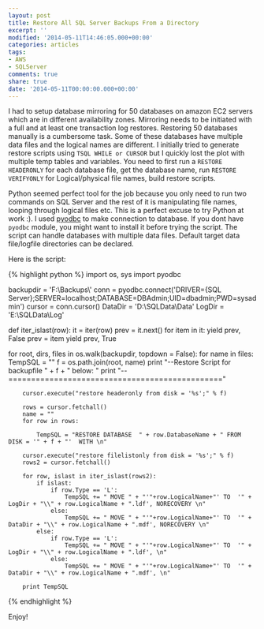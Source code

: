 ```yaml
---
layout: post
title: Restore All SQL Server Backups From a Directory
excerpt: ''
modified: '2014-05-11T14:46:05.000+00:00'
categories: articles
tags:
- AWS
- SQLServer
comments: true
share: true
date: '2014-05-11T00:00:00.000+00:00'
---
```


I had to setup database mirroring for 50 databases on amazon EC2 servers which are in different availability zones. Mirroring needs to be initiated with a full and at least one transaction log restores. Restoring 50 databases manually is a cumbersome task. Some of these databases have multiple data files and the logical names are different. I initially tried to generate restore scripts using `TSQL WHILE or CURSOR` but I quickly lost the plot with multiple temp tables and variables. You need to first run a `RESTORE HEADERONLY` for each database file, get the database name, run `RESTORE VERIFYONLY` for Logical/physical file names, build restore scripts. 

Python seemed perfect tool for the job because you only need to run two commands on SQL Server and the rest of it is manipulating file names, looping through logical files etc. This is a perfect excuse to try Python at work :). I used [pyodbc](https://code.google.com/p/pyodbc/) to make connection to database. If you dont have `pyodbc` module, you might want to install it before trying the script. The script can handle databases with multiple data files. Default target data file/logfile directories can be declared.


Here is the script:


{% highlight python %}
import os, sys
import pyodbc

backupdir = 'F:\\Backups\\'
conn = pyodbc.connect('DRIVER={SQL Server};SERVER=localhost;DATABASE=DBAdmin;UID=dbadmin;PWD=sysadmin')
cursor = conn.cursor()
DataDir = 'D:\\SQLData\\Data'
LogDir = 'E:\\SQLData\\Log'


def iter_islast(row):
    it = iter(row)
    prev = it.next()
    for item in it:
        yield prev, False
        prev = item
    yield prev, True


for root, dirs, files in os.walk(backupdir, topdown = False):
    for name in files:
        TempSQL = ""
        f = os.path.join(root, name)
        print "--Restore Script for backupfile " + f + " below: "
        print "--==============================================="
        
        cursor.execute("restore headeronly from disk = '%s';" % f)
        
        rows = cursor.fetchall()
        name = ""
        for row in rows:
            
            TempSQL = "RESTORE DATABASE  " + row.DatabaseName + " FROM DISK = '" + f + "'  WITH \n"
        
        cursor.execute("restore filelistonly from disk = '%s';" % f)
        rows2 = cursor.fetchall()
         
        for row, islast in iter_islast(rows2):
            if islast:
                if row.Type == 'L':
                    TempSQL += " MOVE " + "'"+row.LogicalName+"' TO  '" + LogDir + "\\" + row.LogicalName + ".ldf', NORECOVERY \n"
                else:
                    TempSQL += " MOVE " + "'"+row.LogicalName+"' TO  '" + DataDir + "\\" + row.LogicalName + ".mdf', NORECOVERY \n"
            else:
                if row.Type == 'L':
                    TempSQL += " MOVE " + "'"+row.LogicalName+"' TO  '" + LogDir + "\\" + row.LogicalName + ".ldf', \n"
                else:
                    TempSQL += " MOVE " + "'"+row.LogicalName+"' TO  '" + DataDir + "\\" + row.LogicalName + ".mdf', \n"
                
        print TempSQL
{% endhighlight %}

Enjoy!